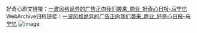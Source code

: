好奇心原文链接：[一波风格诡异的广告正向我们袭来_商业_好奇心日报-马宁忆](https://www.qdaily.com/articles/4661.html)
WebArchive归档链接：[一波风格诡异的广告正向我们袭来_商业_好奇心日报-马宁忆](http://web.archive.org/web/20190623162429/https://www.qdaily.com/articles/4661.html)
![image](http://ww3.sinaimg.cn/large/007d5XDply1g3w5od8hnkj30u031ie27)